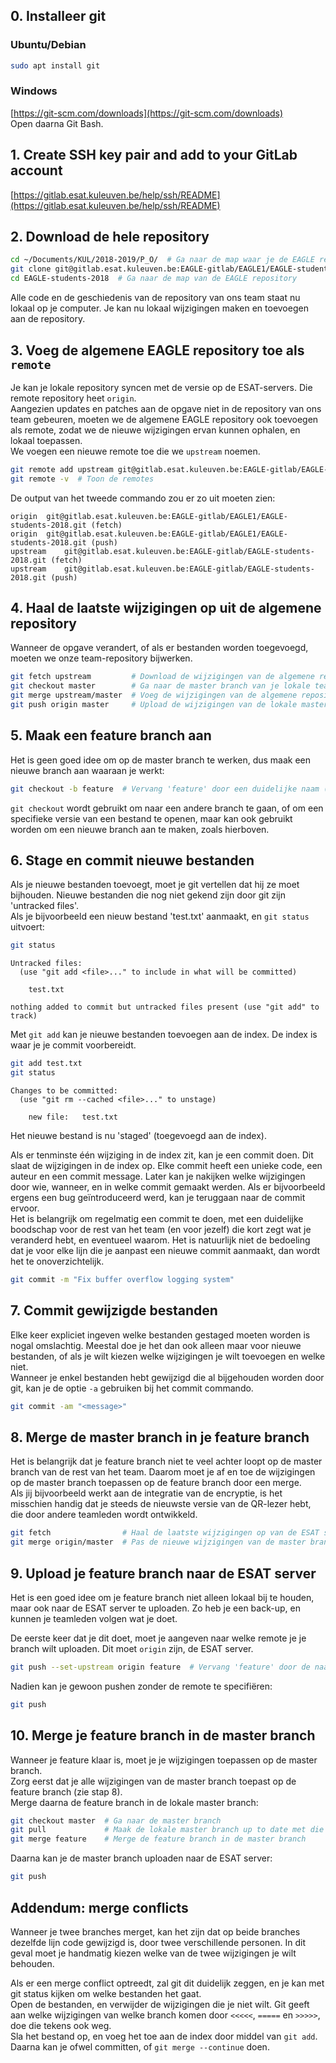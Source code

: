 ## 0. Installeer git
### Ubuntu/Debian
```sh
sudo apt install git
```
### Windows
[https://git-scm.com/downloads](https://git-scm.com/downloads)  
Open daarna Git Bash.

## 1. Create SSH key pair and add to your GitLab account
[https://gitlab.esat.kuleuven.be/help/ssh/README](https://gitlab.esat.kuleuven.be/help/ssh/README)

## 2. Download de hele repository
```sh
cd ~/Documents/KUL/2018-2019/P_O/  # Ga naar de map waar je de EAGLE repository wilt opslaan
git clone git@gitlab.esat.kuleuven.be:EAGLE-gitlab/EAGLE1/EAGLE-students-2018.git
cd EAGLE-students-2018  # Ga naar de map van de EAGLE repository
```
Alle code en de geschiedenis van de repository van ons team staat nu lokaal op je computer. Je kan nu lokaal wijzigingen maken en toevoegen aan de repository.

## 3. Voeg de algemene EAGLE repository toe als `remote`
Je kan je lokale repository syncen met de versie op de ESAT-servers. Die remote repository heet `origin`.  
Aangezien updates en patches aan de opgave niet in de repository van ons team gebeuren, moeten we de algemene EAGLE repository ook toevoegen als remote, zodat we de nieuwe wijzigingen ervan kunnen ophalen, en lokaal toepassen.  
We voegen een nieuwe remote toe die we `upstream` noemen.  
```sh
git remote add upstream git@gitlab.esat.kuleuven.be:EAGLE-gitlab/EAGLE-students-2018.git
git remote -v  # Toon de remotes
```
De output van het tweede commando zou er zo uit moeten zien:
```
origin	git@gitlab.esat.kuleuven.be:EAGLE-gitlab/EAGLE1/EAGLE-students-2018.git (fetch)
origin	git@gitlab.esat.kuleuven.be:EAGLE-gitlab/EAGLE1/EAGLE-students-2018.git (push)
upstream	git@gitlab.esat.kuleuven.be:EAGLE-gitlab/EAGLE-students-2018.git (fetch)
upstream	git@gitlab.esat.kuleuven.be:EAGLE-gitlab/EAGLE-students-2018.git (push)
```
## 4. Haal de laatste wijzigingen op uit de algemene repository
Wanneer de opgave verandert, of als er bestanden worden toegevoegd, moeten we onze team-repository bijwerken.
```sh
git fetch upstream         # Download de wijzigingen van de algemene repository, zonder ze lokaal toe te passen
git checkout master        # Ga naar de master branch van je lokale team-repository
git merge upstream/master  # Voeg de wijzigingen van de algemene repository samen met de lokale master branch
git push origin master     # Upload de wijzigingen van de lokale master branch naar de team-repository op de ESAT-server (origin)
```
## 5. Maak een feature branch aan
Het is geen goed idee om op de master branch te werken, dus maak een nieuwe branch aan waaraan je werkt:
```sh
git checkout -b feature  # Vervang 'feature' door een duidelijke naam (zonder spaties)
```
`git checkout` wordt gebruikt om naar een andere branch te gaan, of om een specifieke versie van een bestand te openen, maar kan ook gebruikt worden om een nieuwe branch aan te maken, zoals hierboven.

## 6. Stage en commit nieuwe bestanden
Als je nieuwe bestanden toevoegt, moet je git vertellen dat hij ze moet bijhouden. Nieuwe bestanden die nog niet gekend zijn door git zijn 'untracked files'.  
Als je bijvoorbeeld een nieuw bestand 'test.txt' aanmaakt, en `git status` uitvoert:
```sh
git status
```
```
Untracked files:
  (use "git add <file>..." to include in what will be committed)

	test.txt

nothing added to commit but untracked files present (use "git add" to track)
```
Met `git add` kan je nieuwe bestanden toevoegen aan de index. De index is waar je je commit voorbereidt.
```sh
git add test.txt
git status
```
```
Changes to be committed:
  (use "git rm --cached <file>..." to unstage)

	new file:   test.txt

```
Het nieuwe bestand is nu 'staged' (toegevoegd aan de index).

Als er tenminste één wijziging in de index zit, kan je een commit doen. Dit slaat de wijzigingen in de index op. Elke commit heeft een unieke code, een auteur en een commit message. Later kan je nakijken welke wijzigingen door wie, wanneer, en in welke commit gemaakt werden. Als er bijvoorbeeld ergens een bug geïntroduceerd werd, kan je teruggaan naar de commit ervoor.  
Het is belangrijk om regelmatig een commit te doen, met een duidelijke boodschap voor de rest van het team (en voor jezelf) die kort zegt wat je veranderd hebt, en eventueel waarom. Het is natuurlijk niet de bedoeling dat je voor elke lijn die je aanpast een nieuwe commit aanmaakt, dan wordt het te onoverzichtelijk.

```sh
git commit -m "Fix buffer overflow logging system"
```

## 7. Commit gewijzigde bestanden
Elke keer expliciet ingeven welke bestanden gestaged moeten worden is nogal omslachtig. Meestal doe je het dan ook alleen maar voor nieuwe bestanden, of als je wilt kiezen welke wijzigingen je wilt toevoegen en welke niet.  
Wanneer je enkel bestanden hebt gewijzigd die al bijgehouden worden door git, kan je de optie `-a` gebruiken bij het commit commando.

```sh
git commit -am "<message>"
```

## 8. Merge de master branch in je feature branch
Het is belangrijk dat je feature branch niet te veel achter loopt op de master branch van de rest van het team. Daarom moet je af en toe de wijzigingen op de master branch toepassen op de feature branch door een merge.  
Als jij bijvoorbeeld werkt aan de integratie van de encryptie, is het misschien handig dat je steeds de nieuwste versie van de QR-lezer hebt, die door andere teamleden wordt ontwikkeld.
```sh
git fetch                # Haal de laatste wijzigingen op van de ESAT server
git merge origin/master  # Pas de nieuwe wijzigingen van de master branch toe op je huidige branch
```

## 9. Upload je feature branch naar de ESAT server
Het is een goed idee om je feature branch niet alleen lokaal bij te houden, maar ook naar de ESAT server te uploaden. Zo heb je een back-up, en kunnen je teamleden volgen wat je doet.

De eerste keer dat je dit doet, moet je aangeven naar welke remote je je branch wilt uploaden. Dit moet `origin` zijn, de ESAT server.
```sh
git push --set-upstream origin feature  # Vervang 'feature' door de naam van je feature branch
```
Nadien kan je gewoon pushen zonder de remote te specifiëren:
```sh
git push
```
## 10. Merge je feature branch in de master branch
Wanneer je feature klaar is, moet je je wijzigingen toepassen op de master branch.  
Zorg eerst dat je alle wijzigingen van de master branch toepast op de feature branch (zie stap 8).  
Merge daarna de feature branch in de lokale master branch:
```sh
git checkout master  # Ga naar de master branch
git pull             # Maak de lokale master branch up to date met die op de ESAT server
git merge feature    # Merge de feature branch in de master branch
```
Daarna kan je de master branch uploaden naar de ESAT server:
```sh
git push
```

## Addendum: merge conflicts
Wanneer je twee branches merget, kan het zijn dat op beide branches dezelfde lijn code gewijzigd is, door twee verschillende personen. In dit geval moet je handmatig kiezen welke van de twee wijzigingen je wilt behouden.

Als er een merge conflict optreedt, zal git dit duidelijk zeggen, en je kan met git status kijken om welke bestanden het gaat.  
Open de bestanden, en verwijder de wijzigingen die je niet wilt. Git geeft aan welke wijzigingen van welke branch komen door `<<<<<`, `=====` en `>>>>>`, doe die tekens ook weg.  
Sla het bestand op, en voeg het toe aan de index door middel van `git add`.  
Daarna kan je ofwel committen, of `git merge --continue` doen.
